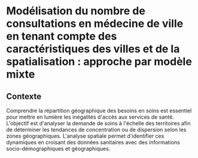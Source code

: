 # Modélisation du nombre de consultations en médecine de ville en tenant compte des caractéristiques des villes et de la spatialisation : approche par modèle mixte

## Contexte
Comprendre la répartition géographique des besoins en soins est essentiel pour mettre en lumière les inégalités d'accès aux services de santé. L'objectif est d'analyser la demande de soins à l'échelle des territoires afin de déterminer les tendances de concentration ou de dispersion selon les zones géographiques. L'analyse spatiale permet d'identifier ces dynamiques en croisant des données sanitaires avec des informations socio-démographiques et géographiques.
